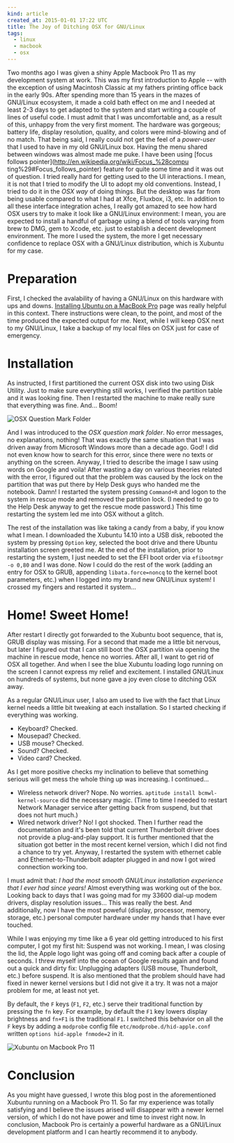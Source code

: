```yaml
---
kind: article
created_at: 2015-01-01 17:22 UTC
title: The Joy of Ditching OSX for GNU/Linux
tags:
  - linux
  - macbook
  - osx
---
```


Two months ago I was given a shiny Apple Macbook Pro 11 as my development
system at work. This was my first introduction to Apple -- with the exception
of using Macintosh Classic at my fathers printing office back in the early
90s. After spending more than 15 years in the mazes of GNU/Linux ecosystem, it
made a cold bath effect on me and I needed at least 2-3 days to get adapted to
the system and start writing a couple of lines of useful code. I must admit
that I was uncomfortable and, as a result of this, unhappy from the very first
moment. The hardware was gorgeous; battery life, display resolution, quality,
and colors were mind-blowing and of no match. That being said, I really could
not get the feel of a *power-user* that I used to have in my old GNU/Linux
box. Having the menu shared between windows was almost made me puke. I have
been using [focus follows pointer](http://en.wikipedia.org/wiki/Focus_%28compu
ting%29#Focus_follows_pointer) feature for quite some time and it was out of
question. I tried really hard for getting used to the UI interactions. I mean,
it is not that I tried to modify the UI to adopt my old conventions. Instead,
I tried to do it in the *OSX way* of doing things. But the desktop was far
from being usable compared to what I had at Xfce, Fluxbox, i3, etc. In
addition to all these interface integration aches, I really got amazed to see
how hard OSX users try to make it look like a GNU/Linux environment: I mean,
you are expected to install a handful of garbage using a blend of tools
varying from brew to DMG, gem to Xcode, etc. just to establish a decent
development environment. The more I used the system, the more I get necessary
confidence to replace OSX with a GNU/Linux distribution, which is Xubuntu for
my case.

Preparation
===========

First, I checked the avalability of having a GNU/Linux on this hardware with
ups and downs. [Installing Ubuntu on a MacBook
Pro](https://help.ubuntu.com/community/MacBookPro) page was really helpful in
this context. There instructions were clean, to the point, and most of the
time produced the expected output for me. Next, while I will keep OSX next
to my GNU/Linux, I take a backup of my local files on OSX just for case of
emergency.

Installation
============

As instructed, I first partitioned the current OSX disk into two using Disk
Utility. Just to make sure everything still works, I verified the partition
table and it was looking fine. Then I restarted the machine to make really
sure that everything was fine. And... Boom!

![OSX Question Mark Folder](question-mark-folder.jpg)

And I was introduced to the *OSX question mark folder*. No error messages, no
explanations, nothing! That was exactly the same situation that I was driven
away from Microsoft Windows more than a decade ago. God! I did not even know
how to search for this error, since there were no texts or anything on the
screen. Anyway, I tried to describe the image I saw using words on Google and
voila! After wasting a day on various theories related with the error, I
figured out that the problem was caused by the lock on the partition that was
put there by Help Desk guys who handed me the notebook. Damn! I restarted the
system pressing `Command+R` and logon to the system in rescue mode and removed
the partition lock. (I needed to go to the Help Desk anyway to get the rescue
mode password.) This time restarting the system led me into OSX without a
glitch.

The rest of the installation was like taking a candy from a baby, if you know
what I mean. I downloaded the Xubuntu 14.10 into a USB disk, rebooted the
system by pressing `Option` key, selected the boot drive and there Ubuntu
installation screen greeted me. At the end of the installation, prior to
restarting the system, I just needed to set the EFI boot order via `efibootmgr
-o 0,80` and I was done. Now I could do the rest of the work (adding an entry
for OSX to GRUB, appending `libata.force=noncq` to the kernel boot parameters,
etc.) when I logged into my brand new GNU/Linux system! I crossed my fingers
and restarted it system...

Home! Sweet Home!
=================

After restart I directly got forwarded to the Xubuntu boot sequence, that is,
GRUB display was missing. For a second that made me a little bit nervous, but
later I figured out that I can still boot the OSX partition via opening the
machine in rescue mode, hence no worries. After all, I want to get rid of OSX
all together. And when I see the blue Xubuntu loading logo running on the
screen I cannot express my relief and excitement. I installed GNU/Linux on
hundreds of systems, but none gave a joy even close to ditching OSX away.

As a regular GNU/Linux user, I also am used to live with the fact that Linux
kernel needs a little bit tweaking at each installation. So I started checking
if everything was working.

- Keyboard? Checked.
- Mousepad? Checked.
- USB mouse? Checked.
- Sound? Checked.
- Video card? Checked.

As I get more positive checks my inclination to believe that something serious
will get mess the whole thing up was increasing. I continued...

- Wireless network driver? Nope. No worries. `aptitude install bcmwl-kernel-source`
  did the necessary magic. (Time to time I needed to restart Network Manager
  service after getting back from suspend, but that does not hurt much.)
- Wired network driver? No! I got shocked. Then I further read the
  documentation and it's been told that current Thunderbolt driver does not
  provide a plug-and-play support. It is further mentioned that the situation
  got better in the most recent kernel version, which I did not find a chance
  to try yet. Anyway, I restarted the system with ethernet cable and
  Ethernet-to-Thunderbolt adapter plugged in and now I got wired
  connection working too.

I must admit that: *I had the most smooth GNU/Linux installation experience
that I ever had since years!* Almost everything was working out of the box.
Looking back to days that I was going mad for my 33600 dial-up modem drivers,
display resolution issues... This was really the best. And additionally, now I
have the most poweful (display, processor, memory, storage, etc.) personal
computer hardware under my hands that I have ever touched.

While I was enjoying my time like a 6 year old getting introduced to his first
computer, I got my first hit: Suspend was not working. I mean, I was closing
the lid, the Apple logo light was going off and coming back after a couple of
seconds. I threw myself into the ocean of Google results again and found out a
quick and dirty fix: Unplugging adapters (USB mouse, Thunderbolt, etc.) before
suspend. It is also mentioned that the problem should have had fixed in newer
kernel versions but I did not give it a try. It was not a major problem for
me, at least not yet.

By default, the `F` keys (`F1`, `F2`, etc.) serve their traditional function
by pressing the `fn` key. For example, by default the `F1` key lowers display
brightness and `fn+F1` is the traditional `F1`. I switched this behavior on all
the `F` keys by adding a `modprobe` config file
`etc/modprobe.d/hid-apple.conf` written `options hid-apple fnmode=2` in it.

![Xubuntu on Macbook Pro 11](result.jpg)

Conclusion
==========

As you might have guessed, I wrote this blog post in the aforementioned
Xubuntu running on a Macbook Pro 11. So far my experience was totally
satisfying and I believe the issues arised will disappear with a newer kernel
version, of which I do not have power and time to invest right now. In
conclusion, Macbook Pro is certainly a powerful hardware as a GNU/Linux
development platform and I can heartly recommend it to anybody.

